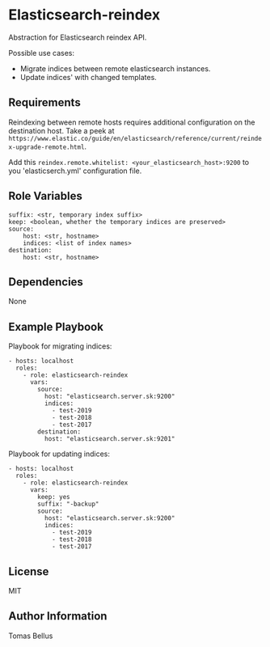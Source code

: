 Elasticsearch-reindex
=========

Abstraction for Elasticsearch reindex API.

Possible use cases: 
- Migrate indices between remote elasticsearch instances.
- Update indices' with changed templates.

Requirements
------------

Reindexing between remote hosts requires additional configuration on the destination host. Take a peek at `https://www.elastic.co/guide/en/elasticsearch/reference/current/reindex-upgrade-remote.html`.

Add this `reindex.remote.whitelist: <your_elasticsearch_host>:9200` to you 'elasticserch.yml' configuration file. 

Role Variables
--------------

    suffix: <str, temporary index suffix>
    keep: <boolean, whether the temporary indices are preserved>
    source:
        host: <str, hostname>
        indices: <list of index names>
    destination:
        host: <str, hostname>

Dependencies
------------

None

Example Playbook
----------------

Playbook for migrating indices:

    - hosts: localhost
      roles:
        - role: elasticsearch-reindex
          vars:
            source:
              host: "elasticsearch.server.sk:9200"
              indices:
                - test-2019
                - test-2018
                - test-2017
            destination:
              host: "elasticsearch.server.sk:9201"

Playbook for updating indices:

    - hosts: localhost
      roles:
        - role: elasticsearch-reindex
          vars:
            keep: yes
            suffix: "-backup"
            source:
              host: "elasticsearch.server.sk:9200"
              indices:
                - test-2019
                - test-2018
                - test-2017

License
-------

MIT

Author Information
------------------

Tomas Bellus
